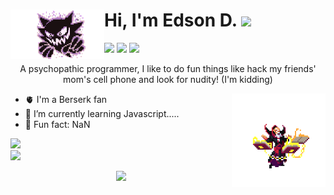 
<img align="left" width="150px" src="./top_icon.gif"/> Hi, I'm Edson D. ![](https://img.shields.io/badge/stars%20⭐-1245-yellow) 
==

![](https://komarev.com/ghpvc/?username=eddev000&color=blueviolet&style=for-the-badge)
![](https://img.shields.io/badge/Instagram-E4405F?style=for-the-badge&logo=instagram&logoColor=white)
![](https://img.shields.io/badge/WhatsApp-25D366?style=for-the-badge&logo=whatsapp&logoColor=white)
<p align="center"> A psychopathic programmer, I like to do fun things like hack my friends' mom's cell phone and look for nudity! (I'm kidding)</p> <img align="right" width="150px" src="./img1.webp"/> 


- 🫀 I'm a Berserk fan                      
- 🎯 I’m currently learning Javascript.....  
- 🥁 Fun fact: NaN


<div align="center">
    
</div>

<div align="left">
    <img src="https://github-readme-stats.vercel.app/api/top-langs/?username=eddev000&hide=html&layout=compact=true&theme=radical" />
</div>
<div align="left">
    <img src="https://spotify-github-profile.vercel.app/api/view?uid=vjgcapwajna68y8r09jxrsce8&cover_image=true&theme=novatorem&show_offline=false&bar_color=813d9c&bar_color_cover=true" />
</div>
<p align="center">
  <a href="https://ski">
    <img src="https://skillicons.dev/icons?i=js,html,css,nodejs,bash,linux,vim" />
  </a>
</p>






